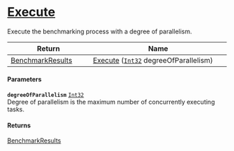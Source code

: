 # [Execute](./VerifierBenchmark--Execute.md)

Execute the benchmarking process with a degree of parallelism.

| Return<div><a href="#"><img width=225></a></div> | Name<div><a href="#"><img width=525></a></div> | 
| --- | --- | 
| [BenchmarkResults](./../BenchmarkResults.md) | [Execute](./VerifierBenchmark--Execute.md) ([`Int32`](https://docs.microsoft.com/en-us/dotnet/api/System.Int32) degreeOfParallelism) | 


#### Parameters
**`degreeOfParallelism`**  [`Int32`](https://docs.microsoft.com/en-us/dotnet/api/System.Int32)<br>Degree of parallelism is the maximum number of concurrently executing tasks.
#### Returns
[BenchmarkResults](./../BenchmarkResults.md)<br>
